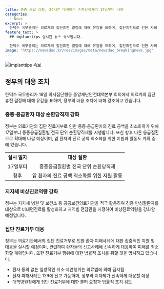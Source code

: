 ```yaml
---
title: 중증 응급 상황, 24시간 대비하는 순환당직제가 17일부터 시행
categories:
  - News
excerpt: >
  한덕수 국무총리는 의료계의 집단휴진 결정에 대해 유감을 표하며, 집단휴진으로 인한 사회 상처와 신뢰 무너짐을 우려했다. 정부는 중증·응급환자 진료 공백을 최소화하기 위해 비상진료체계를 강화하고, 응급의료포털 및 지자체 홈페이지를 통해 환자들에게 안내할 예정이다. 또한 암 환자의 진료 공백을 최소화하고, 의료진에 대한 지원책도 마련했다. 의료법 위반 사례에 대한 국번 없는 신고도 가능하며, 정부는 집단 진료거부 사태에 대비하여 엄정히 대응할 예정이다.
feature_text: >
  ## implanttips 실시간 뉴스 속보입니다.

  한덕수 국무총리는 의료계의 집단휴진 결정에 대해 유감을 표하며, 집단휴진으로 인한 사회 상처와 신뢰 무너짐을 우려했다. 정부는 중증·응급환자 진료 공백을 최소화하기 위해 비상진료체계를 강화하고, 응급의료포털 및 지자체 홈페이지를 통해 환자들에게 안내할 예정이다. 또한 암 환자의 진료 공백을 최소화하고, 의료진에 대한 지원책도 마련했다. 의료법 위반 사례에 대한 국번 없는 신고도 가능하며, 정부는 집단 진료거부 사태에 대비하여 엄정히 대응할 예정이다.
image: 'https://newsdao.kr/res/images/meta/newsdao_breakingnews.jpg'
---
```


<p><img src="https://newsdao.kr/res/images/meta/newsdao_breakingnews.jpg" alt="implanttips 속보" /></p>

<h2 data-ke-size="size26">정부의 대응 조치</h2>

<p data-ke-size="size16">한덕수 국무총리가 16일 의사집단행동 중앙재난안전대책본부 회의에서 의료계의 집단휴진 결정에 대해 유감을 표하며, 정부의 대응 조치에 대해 강조하고 있습니다.</p> 

<h3 data-ke-size="size22">중증·응급환자 대상 순환당직제 강화</h3>

<p data-ke-size="size16">정부는 의료기관의 집단 진료거부로 인한 중증·응급환자의 진료 공백을 최소화하기 위해 17일부터 중증응급질환별 전국 단위 순환당직제를 시행합니다. 또한 향후 다른 응급질환으로 확대해 나갈 예정이며, 암 환자의 진료 공백 최소화를 위한 지원과 활동도 계획 중에 있습니다.</p> 

<table>
<tr>
<td style="text-align: center; height: 17px;"><b>실시 일자</b></td>
<td style="text-align: center; height: 17px;"><b>대상 질환</b></td>
</tr>
<tr>
<td style="text-align: center; height: 17px;">17일부터</td>
<td style="text-align: center; height: 17px;">중증응급질환별 전국 단위 순환당직제</td>
</tr>
<tr>
<td style="text-align: center; height: 17px;">향후</td>
<td style="text-align: center; height: 17px;">암 환자의 진료 공백 최소화를 위한 지원 활동</td>
</tr>
</table>

<h3 data-ke-size="size22">지자체 비상진료역량 강화</h3>

<p data-ke-size="size16">정부는 지자체 병원 및 보건소 등 공공보건의료기관을 적극 활용하여 경증 만성질환자를 대상으로 비대면진료를 활성화하고 지역별 전담관을 지정하여 비상진료역량을 강화할 예정입니다.</p>

<h3 data-ke-size="size22">집단 진료거부 대응</h3>

<p data-ke-size="size16">정부는 의료기관에서의 집단 진료거부로 인한 환자 피해사례에 대한 집중적인 지원 및 대응을 실시할 예정이며, 관련하여 환자들의 신고사례에 신속하게 대응하여 피해를 최소화할 계획입니다. 또한 진료거부 행위에 대한 법률적 조치를 취할 것을 명시하고 있습니다.</p> <ul>
  <li>환자 동의 없는 일방적인 취소·지연행위는 의료법에 의해 금지됨</li>
  <li>환자 피해사례는 129에 신고 가능하며, 정부와 지자체가 신속하게 대응할 예정</li>
  <li>대학병원장에게 집단 진료거부에 대한 불허 요청과 법률적 조치 검토</li>
</ul>

<p data-ke-size="size16">&nbsp;</p>

<p data-ke-size="size16">&nbsp;</p>

